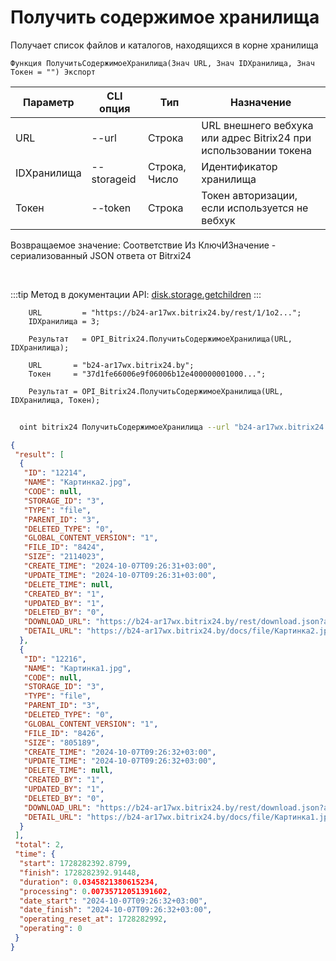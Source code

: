 ﻿---
sidebar_position: 5
---

# Получить содержимое хранилища
 Получает список файлов и каталогов, находящихся в корне хранилища



`Функция ПолучитьСодержимоеХранилища(Знач URL, Знач IDХранилища, Знач Токен = "") Экспорт`

  | Параметр | CLI опция | Тип | Назначение |
  |-|-|-|-|
  | URL | --url | Строка | URL внешнего вебхука или адрес Bitrix24 при использовании токена |
  | IDХранилища | --storageid | Строка, Число | Идентификатор хранилища |
  | Токен | --token | Строка | Токен авторизации, если используется не вебхук |

  
  Возвращаемое значение:   Соответствие Из КлючИЗначение - сериализованный JSON ответа от Bitrxi24

<br/>

:::tip
Метод в документации API: [disk.storage.getchildren](https://dev.1c-bitrix.ru/rest_help/disk/storage/disk_storage_getchildren.php)
:::
<br/>


```bsl title="Пример кода"
    URL         = "https://b24-ar17wx.bitrix24.by/rest/1/1o2...";
    IDХранилища = 3;

    Результат   = OPI_Bitrix24.ПолучитьСодержимоеХранилища(URL, IDХранилища);

    URL       = "b24-ar17wx.bitrix24.by";
    Токен     = "37d1fe66006e9f06006b12e400000001000...";

    Результат = OPI_Bitrix24.ПолучитьСодержимоеХранилища(URL, IDХранилища, Токен);
```



```sh title="Пример команды CLI"
    
  oint bitrix24 ПолучитьСодержимоеХранилища --url "b24-ar17wx.bitrix24.by" --storageid %storageid% --token "b9df7366006e9f06006b12e400000001000..."

```

```json title="Результат"
{
 "result": [
  {
   "ID": "12214",
   "NAME": "Картинка2.jpg",
   "CODE": null,
   "STORAGE_ID": "3",
   "TYPE": "file",
   "PARENT_ID": "3",
   "DELETED_TYPE": "0",
   "GLOBAL_CONTENT_VERSION": "1",
   "FILE_ID": "8424",
   "SIZE": "2114023",
   "CREATE_TIME": "2024-10-07T09:26:31+03:00",
   "UPDATE_TIME": "2024-10-07T09:26:31+03:00",
   "DELETE_TIME": null,
   "CREATED_BY": "1",
   "UPDATED_BY": "1",
   "DELETED_BY": "0",
   "DOWNLOAD_URL": "https://b24-ar17wx.bitrix24.by/rest/download.json?auth=f08c0367006e9f06006b12e4000000010000072858e80ae95fa77cadd8ee34e8bbb7c9&token=disk%7CaWQ9MTIyMTQmXz1na0c5Y3p5NzBmSEZkZUR6UnV5WWRmNjd1QmltRVZLSQ%3D%3D%7CImRvd25sb2FkfGRpc2t8YVdROU1USXlNVFFtWHoxbmEwYzVZM3A1TnpCbVNFWmtaVVI2VW5WNVdXUm1OamQxUW1sdFJWWkxTUT09fGYwOGMwMzY3MDA2ZTlmMDYwMDZiMTJlNDAwMDAwMDAxMDAwMDA3Mjg1OGU4MGFlOTVmYTc3Y2FkZDhlZTM0ZThiYmI3Yzki.ezovAqJ2Y2lPWTMP0MlbnXCpwjE1OO4wOLm8IV6Hwm4%3D",
   "DETAIL_URL": "https://b24-ar17wx.bitrix24.by/docs/file/Картинка2.jpg"
  },
  {
   "ID": "12216",
   "NAME": "Картинка1.jpg",
   "CODE": null,
   "STORAGE_ID": "3",
   "TYPE": "file",
   "PARENT_ID": "3",
   "DELETED_TYPE": "0",
   "GLOBAL_CONTENT_VERSION": "1",
   "FILE_ID": "8426",
   "SIZE": "805189",
   "CREATE_TIME": "2024-10-07T09:26:32+03:00",
   "UPDATE_TIME": "2024-10-07T09:26:32+03:00",
   "DELETE_TIME": null,
   "CREATED_BY": "1",
   "UPDATED_BY": "1",
   "DELETED_BY": "0",
   "DOWNLOAD_URL": "https://b24-ar17wx.bitrix24.by/rest/download.json?auth=f08c0367006e9f06006b12e4000000010000072858e80ae95fa77cadd8ee34e8bbb7c9&token=disk%7CaWQ9MTIyMTYmXz1TZ3pBNDI3WFlwN2xkRjg3NzVTYTNqZkdjNjlpQVUwcg%3D%3D%7CImRvd25sb2FkfGRpc2t8YVdROU1USXlNVFltWHoxVFozcEJOREkzV0Zsd04yeGtSamczTnpWVFlUTnFaa2RqTmpscFFWVXdjZz09fGYwOGMwMzY3MDA2ZTlmMDYwMDZiMTJlNDAwMDAwMDAxMDAwMDA3Mjg1OGU4MGFlOTVmYTc3Y2FkZDhlZTM0ZThiYmI3Yzki.6XUow70tZR%2Fnvgg4crC9G37SRPKecU%2FygtwRJ3qMX%2Bs%3D",
   "DETAIL_URL": "https://b24-ar17wx.bitrix24.by/docs/file/Картинка1.jpg"
  }
 ],
 "total": 2,
 "time": {
  "start": 1728282392.8799,
  "finish": 1728282392.91448,
  "duration": 0.0345821380615234,
  "processing": 0.00735712051391602,
  "date_start": "2024-10-07T09:26:32+03:00",
  "date_finish": "2024-10-07T09:26:32+03:00",
  "operating_reset_at": 1728282992,
  "operating": 0
 }
}
```
